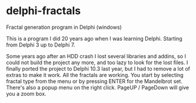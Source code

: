 # delphi-fractals
Fractal generation program in Delphi (windows)

This is a program I did 20 years ago when I was learning Delphi. Starting from Delphi 3 up to Delphi 7.

Some years ago after an HDD crash I lost several libraries and addins, so I could not build the project any more, and too lazy to look for the lost files.
I finally ported the project to Delphi 10.3 last year, but I had to remove a lot of extras to make it work.
All the fractals are working. You start by selecting fractal type from the menu or by pressing ENTER for the Mandelbrot set.
There's also a popup menu on the right click. 
PageUP / PageDown will give you a zoom box.


